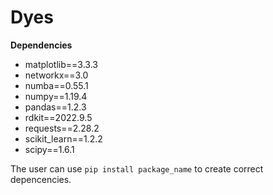 # Dyes

**Dependencies**

* matplotlib==3.3.3
* networkx==3.0
* numba==0.55.1
* numpy==1.19.4
* pandas==1.2.3
* rdkit==2022.9.5
* requests==2.28.2
* scikit_learn==1.2.2
* scipy==1.6.1

The user can use `pip install package_name` to create correct depencencies.
